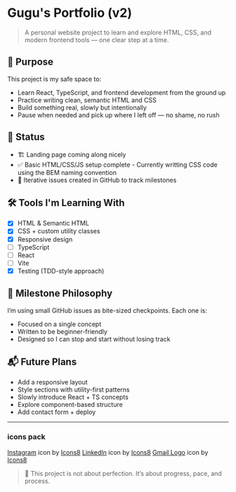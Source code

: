 # Gugu's Portfolio (v2)

> A personal website project to learn and explore HTML, CSS, and modern frontend tools — one clear step at a time.

## 📌 Purpose

This project is my safe space to:

- Learn React, TypeScript, and frontend development from the ground up
- Practice writing clean, semantic HTML and CSS
- Build something real, slowly but intentionally
- Pause when needed and pick up where I left off — no shame, no rush

## 📁 Status

- 🏗️ Landing page coming along nicely  
- ✅ Basic HTML/CSS/JS setup complete - Currently writting CSS code using the BEM naming convention 
- 📅 Iterative issues created in GitHub to track milestones

## 🛠️ Tools I'm Learning With

- [x] HTML & Semantic HTML  
- [x] CSS + custom utility classes  
- [x] Responsive design  
- [ ] TypeScript  
- [ ] React  
- [ ] Vite  
- [x] Testing (TDD-style approach)

## 🎯 Milestone Philosophy

I’m using small GitHub issues as bite-sized checkpoints. Each one is:
- Focused on a single concept
- Written to be beginner-friendly
- Designed so I can stop and start without losing track

## 📬 Future Plans

- Add a responsive layout
- Style sections with utility-first patterns
- Slowly introduce React + TS concepts
- Explore component-based structure
- Add contact form + deploy

---

### icons pack

<a target="_blank" href="https://icons8.com/icon/84884/instagram">Instagram</a> icon by <a target="_blank" href="https://icons8.com">Icons8</a>
<a target="_blank" href="https://icons8.com/icon/84888/linkedin">LinkedIn</a> icon by <a target="_blank" href="https://icons8.com">Icons8</a>
<a target="_blank" href="https://icons8.com/icon/38158/gmail-logo">Gmail Logo</a> icon by <a target="_blank" href="https://icons8.com">Icons8</a>
> 💬 This project is not about perfection. It’s about progress, pace, and process.
